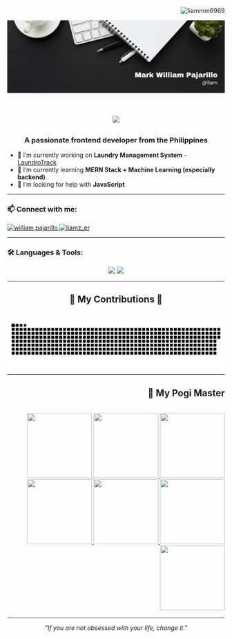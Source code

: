 <p align="center">
  <p align="right">
    <img src="https://komarev.com/ghpvc/?username=liammm6969&label=Profile%20views&color=0e75b6&style=flat" alt="liammm6969" />
  </p>
  <img src="pics/header.png">
  <br>
  <h1 align="center">
    <img src="https://readme-typing-svg.herokuapp.com/?color=whitefont=Righteous&size=35&center=true&vCenter=true&width=500&height=70&duration=4000&lines=Hi+There!+👋;+I'm+Liam!;" />
  </h1>
</p>

<h3 align="center">A passionate frontend developer from the Philippines</h3>

- 🔭 I’m currently working on **Laundry Management System**  - [LaundroTrack](https://github.com/Liammm6969/LaundroTrack)
- 🌱 I’m currently learning **MERN Stack + Machine Learning (especially backend)**  
- 🤝 I’m looking for help with **JavaScript**  

---

### 📫 Connect with me:
<p align="left">
  <a href="https://www.facebook.com/Liam2104" target="blank">
    <img align="center" src="https://raw.githubusercontent.com/rahuldkjain/github-profile-readme-generator/master/src/images/icons/Social/facebook.svg" alt="william pajarillo" height="30" width="40" />
  </a>
  <a href="https://www.instagram.com/liamz_er/" target="blank">
    <img align="center" src="https://raw.githubusercontent.com/rahuldkjain/github-profile-readme-generator/master/src/images/icons/Social/instagram.svg" alt="liamz_er" height="30" width="40" />
  </a>
</p>

---

### 🛠️ Languages & Tools:
<p align="center">
  <img src="https://skillicons.dev/icons?i=java,cs,dotnet,mongodb,kotlin,python,js,html,css,express,react,nodejs,vite,mysql,vue" />
  <img src="https://skillicons.dev/icons?i=vscode,visualstudio,androidstudio,windows,git,github" />
</p>

---
<div align="center">
  <h2>🐍 My Contributions 🐍</h2>
  <br>
  <img alt="snake eating my contributions" src="https://raw.githubusercontent.com/Liammm6969/Liammm6969/output/github-snake-dark.svg" />
</div>


---
<div align="right">
  <h2>🥷 My Pogi Master </h2>
  <p>
    </br>
    <a class="no-underline" href="https://github.com/selerqc"> 
      <img src="https://github.com/user-attachments/assets/b7c82288-9b75-47de-9a2a-eabcc0c76d42" width="150" height="150"/>
      <img src="https://github.com/user-attachments/assets/b7c82288-9b75-47de-9a2a-eabcc0c76d42" width="150" height="150"/>
      <img src="https://github.com/user-attachments/assets/b7c82288-9b75-47de-9a2a-eabcc0c76d42" width="150" height="150"/>
      <img src="https://github.com/user-attachments/assets/b7c82288-9b75-47de-9a2a-eabcc0c76d42" width="150" height="150"/>
      <img src="https://github.com/user-attachments/assets/b7c82288-9b75-47de-9a2a-eabcc0c76d42" width="150" height="150"/>
      <img src="https://github.com/user-attachments/assets/b7c82288-9b75-47de-9a2a-eabcc0c76d42" width="150" height="150"/>
      <img src="https://github.com/user-attachments/assets/b7c82288-9b75-47de-9a2a-eabcc0c76d42" width="150" height="150"/>
    </a>
  </p>
</div>




---
<p align="center">
  <i>"If you are not obsessed with your life, change it."</i>
</p>


